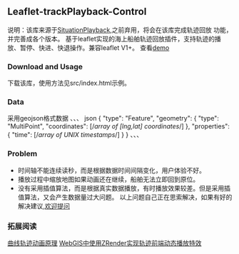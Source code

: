 ## Leaflet-trackPlayback-Control 
说明：该库来源于[SituationPlayback](https://github.com/linghuam/SituationPlayback),之前弃用，将会在该库完成轨迹回放
功能，并完善成各个版本。
基于leaflet实现的海上船舶轨迹回放插件，支持轨迹的播放、暂停、快进、快退操作。兼容leaflet V1+。
查看[demo](https://linghuam.github.io/TrackPlayback/src/index.html)

### Download and Usage
下载该库，使用方法见src/index.html示例。

### Data
采用geojson格式数据
、、、 json
{
  "type": "Feature",
  "geometry": {
    "type": "MultiPoint",
    "coordinates": [/*array of [lng,lat] coordinates*/]
  },
  "properties": {
    "time": [/*array of UNIX timestamps*/]
  }
}
、、、

### Problem
* 时间轴不能连续读秒，而是根据数据时间间隔变化，用户体验不好。
* 播放过程中缩放地图如果动画还在继续，船舶无法立即回到原位。
* 没有采用插值算法，而是根据真实数据播放，有时播放效果较差。但是采用插值算法，又会产生数据量过大问题。
以上问题自己正在思索解决，如果有好的解决建议,[欢迎提问](https://github.com/linghuam/TrackPlayback/issues)

### 拓展阅读
[曲线轨迹动画原理](http://www.tuicool.com/articles/zaeQf22)
[WebGIS中使用ZRender实现轨迹前端动态播放特效](http://www.cnblogs.com/naaoveGIS/p/6718822.html)